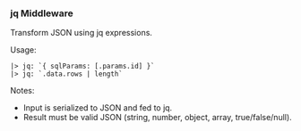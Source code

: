 ### jq Middleware

Transform JSON using jq expressions.

Usage:
```wp
|> jq: `{ sqlParams: [.params.id] }`
|> jq: `.data.rows | length`
```

Notes:
- Input is serialized to JSON and fed to jq.
- Result must be valid JSON (string, number, object, array, true/false/null).


